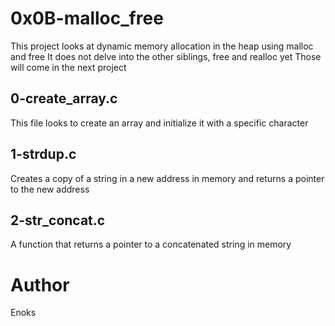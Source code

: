 # 0x0B-malloc_free
This project looks at dynamic memory allocation in the heap using malloc and free
It does not delve into the other siblings, free and realloc yet
Those will come in the next project
## 0-create_array.c
This file looks to create an array and initialize it with a specific character
## 1-strdup.c
Creates a copy of a string in a new address in memory and returns a pointer to the new address
## 2-str_concat.c
A function that returns a pointer to a concatenated string in memory
# Author
Enoks